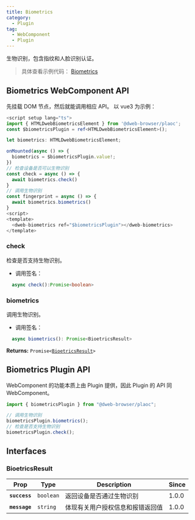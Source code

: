 ```yaml
---
title: Biometrics
category:
  - Plugin
tag:
  - WebComponent
  - Plugin
---
```


生物识别，包含指纹和人脸识别认证。

> 具体查看示例代码： [Biometrics](https://github.com/BioforestChain/dweb_browser/blob/main/plaoc/demo/src/pages/Biometrics.vue)

## Biometrics WebComponent API

先挂载 DOM 节点，然后就能调用相应 API。
以 vue3 为示例：

```ts
<script setup lang="ts">
import { HTMLDwebBiometricsElement } from '@dweb-browser/plaoc';
const $biometricsPlugin = ref<HTMLDwebBiometricsElement>();

let biometrics: HTMLDwebBiometricsElement;

onMounted(async () => {
  biometrics = $biometricsPlugin.value!;
})
// 检查设备是否可以生物识别
const check = async () => {
  await biometrics.check()
}
// 调用生物识别
const fingerprint = async () => {
  await biometrics.biometrics()
}
<script>
<template>
  <dweb-biometrics ref="$biometricsPlugin"></dweb-biometrics>
</template>
```

### check

检查是否支持生物识别。

- 调用签名：

```ts
  async check():Promise<boolean>
```

### biometrics

调用生物识别。

- 调用签名：

```ts
  async biometrics(): Promise<BioetricsResult>
```

**Returns:** <code>Promise&lt;<a href="#bioetricsresult">BioetricsResult</a>&gt;</code>

## Biometrics Plugin API

WebComponent 的功能本质上由 Plugin 提供，因此 Plugin 的 API 同 WebComponent。

```ts
import { biometricsPlugin } from "@dweb-browser/plaoc";

// 调用生物识别
biometricsPlugin.biometrics();
// 检查是否支持生物识别
biometricsPlugin.check();
```

## Interfaces

### BioetricsResult

| Prop          | Type                 | Description                      | Since |
| ------------- | -------------------- | -------------------------------- | ----- |
| **`success`** | <code>boolean</code> | 返回设备是否通过生物识别         | 1.0.0 |
| **`message`** | <code>string</code>  | 体现有关用户授权信息和报错返回值 | 1.0.0 |
